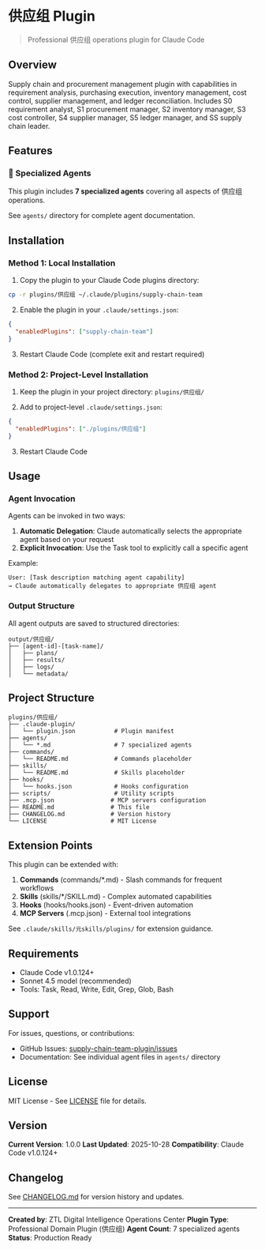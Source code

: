 # 供应组 Plugin

> Professional 供应组 operations plugin for Claude Code

## Overview

Supply chain and procurement management plugin with capabilities in requirement analysis, purchasing execution, inventory management, cost control, supplier management, and ledger reconciliation. Includes S0 requirement analyst, S1 procurement manager, S2 inventory manager, S3 cost controller, S4 supplier manager, S5 ledger manager, and SS supply chain leader.

## Features

### 🤖 Specialized Agents

This plugin includes **7 specialized agents** covering all aspects of 供应组 operations.

See `agents/` directory for complete agent documentation.

## Installation

### Method 1: Local Installation

1. Copy the plugin to your Claude Code plugins directory:
```bash
cp -r plugins/供应组 ~/.claude/plugins/supply-chain-team
```

2. Enable the plugin in your `.claude/settings.json`:
```json
{
  "enabledPlugins": ["supply-chain-team"]
}
```

3. Restart Claude Code (complete exit and restart required)

### Method 2: Project-Level Installation

1. Keep the plugin in your project directory: `plugins/供应组/`

2. Add to project-level `.claude/settings.json`:
```json
{
  "enabledPlugins": ["./plugins/供应组"]
}
```

3. Restart Claude Code

## Usage

### Agent Invocation

Agents can be invoked in two ways:

1. **Automatic Delegation**: Claude automatically selects the appropriate agent based on your request
2. **Explicit Invocation**: Use the Task tool to explicitly call a specific agent

Example:
```
User: [Task description matching agent capability]
→ Claude automatically delegates to appropriate 供应组 agent
```

### Output Structure

All agent outputs are saved to structured directories:

```
output/供应组/
├── [agent-id]-[task-name]/
│   ├── plans/
│   ├── results/
│   ├── logs/
│   └── metadata/
```

## Project Structure

```
plugins/供应组/
├── .claude-plugin/
│   └── plugin.json           # Plugin manifest
├── agents/
│   └── *.md                  # 7 specialized agents
├── commands/
│   └── README.md             # Commands placeholder
├── skills/
│   └── README.md             # Skills placeholder
├── hooks/
│   └── hooks.json            # Hooks configuration
├── scripts/                  # Utility scripts
├── .mcp.json                # MCP servers configuration
├── README.md                # This file
├── CHANGELOG.md             # Version history
└── LICENSE                  # MIT License
```

## Extension Points

This plugin can be extended with:

1. **Commands** (commands/*.md) - Slash commands for frequent workflows
2. **Skills** (skills/*/SKILL.md) - Complex automated capabilities
3. **Hooks** (hooks/hooks.json) - Event-driven automation
4. **MCP Servers** (.mcp.json) - External tool integrations

See `.claude/skills/元skills/plugins/` for extension guidance.

## Requirements

- Claude Code v1.0.124+
- Sonnet 4.5 model (recommended)
- Tools: Task, Read, Write, Edit, Grep, Glob, Bash

## Support

For issues, questions, or contributions:

- GitHub Issues: [supply-chain-team-plugin/issues](https://github.com/ztl-digital/supply-chain-team-plugin/issues)
- Documentation: See individual agent files in `agents/` directory

## License

MIT License - See [LICENSE](LICENSE) file for details.

## Version

**Current Version**: 1.0.0
**Last Updated**: 2025-10-28
**Compatibility**: Claude Code v1.0.124+

## Changelog

See [CHANGELOG.md](CHANGELOG.md) for version history and updates.

---

**Created by**: ZTL Digital Intelligence Operations Center
**Plugin Type**: Professional Domain Plugin (供应组)
**Agent Count**: 7 specialized agents
**Status**: Production Ready
